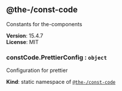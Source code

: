 <!--- Code generated by @the-/script-doc. DO NOT EDIT. -->

<a name="module_@the-/const-code"></a>

## @the-/const-code
Constants for the-components

**Version**: 15.4.7  
**License**: MIT  
<a name="module_@the-/const-code.PrettierConfig"></a>

### constCode.PrettierConfig : <code>object</code>
Configuration for prettier

**Kind**: static namespace of [<code>@the-/const-code</code>](#module_@the-/const-code)  
